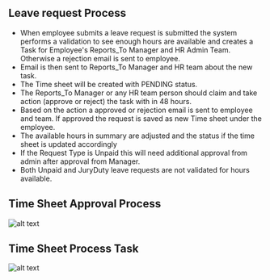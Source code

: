 Leave request Process
-----

- When employee submits a leave request is submitted the system performs a validation to see enough hours are available and creates a Task for Employee's Reports_To Manager and HR Admin Team. Otherwise a rejection email is sent to employee.
- Email is then sent to Reports_To Manager and HR team about the new task.
- The Time sheet will be created with PENDING status.
- The Reports_To Manager or any HR team person should claim and take action (approve or reject) the task with in 48 hours.
- Based on the action a approved or rejection email is sent to employee and team. If approved the request is saved as new Time sheet under the employee.
- The available hours in summary are adjusted and the status if the time sheet is updated accordingly
- If the Request Type is Unpaid this will need additional approval from admin after approval from Manager.
- Both Unpaid and JuryDuty leave requests are not validated for hours available.

Time Sheet Approval Process
----
![alt text](../../images/timesheets/corp-emp-leave-request-process.png "Time")

Time Sheet Process Task
----
![alt text](../../images/timesheets/leave-request-approval-task.png "Time")


